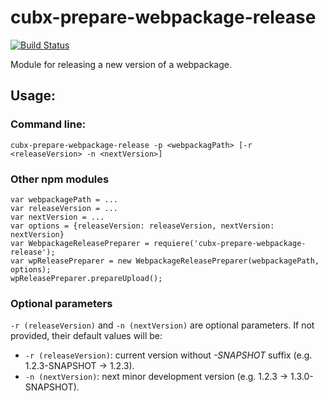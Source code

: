# cubx-prepare-webpackage-release

[![Build Status](https://travis-ci.org/cubbles/cubx-prepare-webpackage-release.svg?branch=master)](https://travis-ci.org/cubbles/cubx-prepare-webpackage-release)

Module for releasing a new version of a webpackage.

## Usage: 
### Command line: 

```
cubx-prepare-webpackage-release -p <webpackagPath> [-r <releaseVersion> -n <nextVersion>]
```

### Other npm modules

```
var webpackagePath = ...
var releaseVersion = ...
var nextVersion = ...
var options = {releaseVersion: releaseVersion, nextVersion: nextVersion}
var WebpackageReleasePreparer = requiere('cubx-prepare-webpackage-release');
var wpReleasePreparer = new WebpackageReleasePreparer(webpackagePath, options);
wpReleasePreparer.prepareUpload();
```

### Optional parameters

`-r (releaseVersion)` and `-n (nextVersion)` are optional parameters. If not provided, 
their default values will be:
* `-r (releaseVersion)`: current version without _-SNAPSHOT_ suffix (e.g. 1.2.3-SNAPSHOT -> 1.2.3).
* `-n (nextVersion)`: next minor development version (e.g. 1.2.3 -> 1.3.0-SNAPSHOT).
